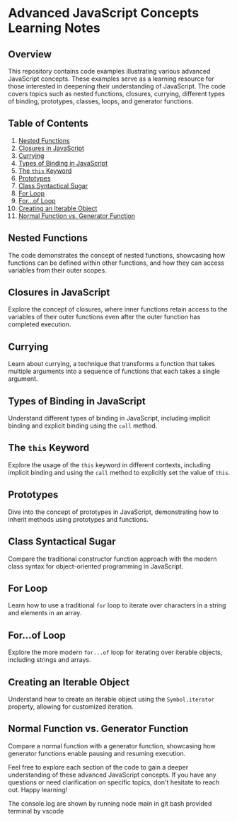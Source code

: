 # Advanced JavaScript Concepts Learning Notes

## Overview
This repository contains code examples illustrating various advanced JavaScript concepts. These examples serve as a learning resource for those interested in deepening their understanding of JavaScript. The code covers topics such as nested functions, closures, currying, different types of binding, prototypes, classes, loops, and generator functions.

## Table of Contents
1. [Nested Functions](#nested-functions)
2. [Closures in JavaScript](#closures-in-javascript)
3. [Currying](#currying)
4. [Types of Binding in JavaScript](#types-of-binding-in-javascript)
5. [The `this` Keyword](#the-this-keyword)
6. [Prototypes](#prototypes)
7. [Class Syntactical Sugar](#class-syntactical-sugar)
8. [For Loop](#for-loop)
9. [For...of Loop](#forof-loop)
10. [Creating an Iterable Object](#creating-an-iterable-object)
11. [Normal Function vs. Generator Function](#normal-function-vs-generator-function)

## Nested Functions
The code demonstrates the concept of nested functions, showcasing how functions can be defined within other functions, and how they can access variables from their outer scopes.

## Closures in JavaScript
Explore the concept of closures, where inner functions retain access to the variables of their outer functions even after the outer function has completed execution.

## Currying
Learn about currying, a technique that transforms a function that takes multiple arguments into a sequence of functions that each takes a single argument.

## Types of Binding in JavaScript
Understand different types of binding in JavaScript, including implicit binding and explicit binding using the `call` method.

## The `this` Keyword
Explore the usage of the `this` keyword in different contexts, including implicit binding and using the `call` method to explicitly set the value of `this`.

## Prototypes
Dive into the concept of prototypes in JavaScript, demonstrating how to inherit methods using prototypes and functions.

## Class Syntactical Sugar
Compare the traditional constructor function approach with the modern class syntax for object-oriented programming in JavaScript.

## For Loop
Learn how to use a traditional `for` loop to iterate over characters in a string and elements in an array.

## For...of Loop
Explore the more modern `for...of` loop for iterating over iterable objects, including strings and arrays.

## Creating an Iterable Object
Understand how to create an iterable object using the `Symbol.iterator` property, allowing for customized iteration.

## Normal Function vs. Generator Function
Compare a normal function with a generator function, showcasing how generator functions enable pausing and resuming execution.

Feel free to explore each section of the code to gain a deeper understanding of these advanced JavaScript concepts. If you have any questions or need clarification on specific topics, don't hesitate to reach out. Happy learning!

The console.log are shown by running node main in git bash provided terminal by vscode
